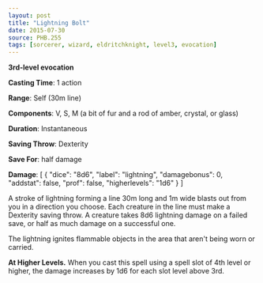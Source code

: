 ```yaml
---
layout: post
title: "Lightning Bolt"
date: 2015-07-30
source: PHB.255
tags: [sorcerer, wizard, eldritchknight, level3, evocation]
---
```


**3rd-level evocation**

**Casting Time**: 1 action

**Range**: Self (30m line)

**Components**: V, S, M (a bit of fur and a rod of amber, crystal, or glass)

**Duration**: Instantaneous

**Saving Throw**: Dexterity

**Save For**: half damage

**Damage**: [ { "dice": "8d6", "label": "lightning", "damagebonus": 0, "addstat": false, "prof": false, "higherlevels": "1d6" } ]

A stroke of lightning forming a line 30m long and 1m wide blasts out from you in a direction you choose. Each creature in the line must make a Dexterity saving throw. A creature takes 8d6 lightning damage on a failed save, or half as much damage on a successful one.

The lightning ignites flammable objects in the area that aren't being worn or carried.

**At Higher Levels.** When you cast this spell using a spell slot of 4th level or higher, the damage increases by 1d6 for each slot level above 3rd.
